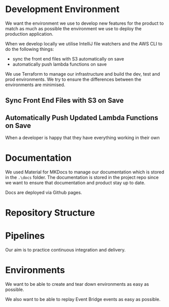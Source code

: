# Development Environment

We want the environment we use to develop new features for the product to match as much as possible the environment we use to deploy the production application.

When we develop locally we utilise IntelliJ file watchers and the AWS CLI to do the following things:

- sync the front end files with S3 automatically on save
- automatically push lambda functions on save

We use Terraform to manage our infrastructure and build the dev, test and prod environments.  We try to ensure the differences between the environments are minimised.

## Sync Front End Files with S3 on Save

## Automatically Push Updated Lambda Functions on Save

When a developer is happy that they have everything working in their own     

# Documentation

We used Material for MKDocs to manage our documentation which is stored in the `.\docs` folder.  The documentation is stored in the project repo since we want to ensure that documentation and product stay up to date.

Docs are deployed via Github pages.

# Repository Structure

# Pipelines

Our aim is to practice continuous integration and delivery.

# Environments

We want to be able to create and tear down environments as easy as possible.

We also want to be able to replay Event Bridge events as easy as possible.

